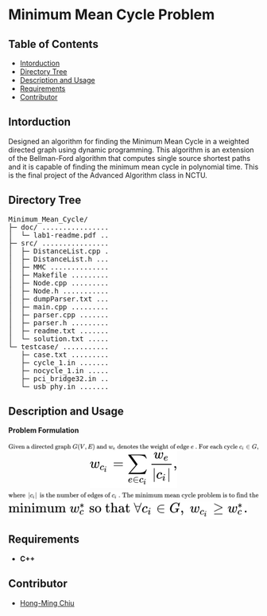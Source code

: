 # Minimum Mean Cycle Problem

## Table of Contents
- [Intorduction](#intorduction)
- [Directory Tree](#directory-tree)
- [Description and Usage](#description-and-usage)
- [Requirements](#requirements)
- [Contributor](#contributor)

## Intorduction
Designed an algorithm for finding the Minimum Mean Cycle in a weighted directed graph using dynamic programming. This algorithm is an extension of the Bellman-Ford algorithm that computes single source shortest paths and it is capable of finding the minimum mean cycle in polynomial time. This is the final project of the Advanced Algorithm class in NCTU.

## Directory Tree
<pre>
Minimum_Mean_Cycle/
├─ doc/ ................ 
│  └─ lab1-readme.pdf .. 
├─ src/ ................ 
│  ├─ DistanceList.cpp . 
│  ├─ DistanceList.h ... 
│  ├─ MMC .............. 
│  ├─ Makefile ......... 
│  ├─ Node.cpp ......... 
│  ├─ Node.h ........... 
│  ├─ dumpParser.txt ... 
│  ├─ main.cpp ......... 
│  ├─ parser.cpp ....... 
│  ├─ parser.h ......... 
│  ├─ readme.txt ....... 
│  └─ solution.txt ..... 
└─ testcase/ ........... 
   ├─ case.txt ......... 
   ├─ cycle_1.in ....... 
   ├─ nocycle_1.in ..... 
   ├─ pci_bridge32.in .. 
   └─ usb_phy.in ....... 
</pre>

## Description and Usage
**Problem Formulation**
<!-- <img src="https://render.githubusercontent.com/render/math?math=\text{Given a directed graph}\ G(V,E)\ \text{and}\ w_e\ \text{denotes the weight of edge}\ e\ \text{. For each cycle}\ c_i \in G,">

<img src="https://render.githubusercontent.com/render/math?math=\text{where}\ \left|c_i\right|\ \text{is the number of edges of}\ c_i\ \text{. The minimum mean cycle problem is to find the  minimum}\ w_c^*\ \text{so that}\ \forall c_i \in G,\ w_{c_i}\geq w_c^*."> -->

<img style="transform: translateY(0.25em);" src="svg/qwMdUPqrXc.svg"/>
<div align="center"><img src="svg/clDbXz5n3S.svg"/></div>
<img style="transform: translateY(0.25em);" src="svg/YTdrZiJYxz.svg"/>
<img style="transform: translateY(0.25em);" src="svg/BN4y9gFX2p.svg"/>


## Requirements
- **C++**

## Contributor
- [Hong-Ming Chiu](https://hong-ming.github.io/)
